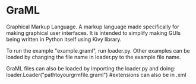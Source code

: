 # GraML
Graphical Markup Language.
A markup language made specifically for making graphical user interfaces.
It is intended to simplify making GUIs being written in Python itself using Kivy library.

To run the example "example.graml", run loader.py.
Other examples can be loaded by changing the file name in loader.py to the example file name.

GraML files can also be loaded by importing the loader.py and doing:
loader.Loader("pathtoyourgrmfile.graml") #extensions can also be in .xml
